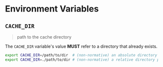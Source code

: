 # Environment Variables

## `CACHE_DIR`

> path to the cache directory

The `CACHE_DIR` variable's value **MUST** refer to a directory that already
exists.

```bash
export CACHE_DIR=/path/to/dir  # (non-normative) an absolute directory path
export CACHE_DIR=./path/to/dir # (non-normative) a relative directory path
```
